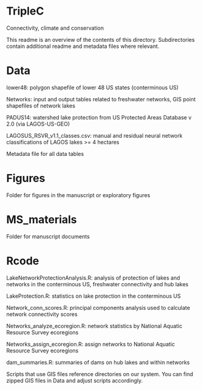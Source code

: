 # TripleC
Connectivity, climate and conservation

This readme is an overview of the contents of this directory. Subdirectories contain additional readme and metadata files where relevant. 

# Data
lower48: polygon shapefile of lower 48 US states (conterminous US)

Networks: input and output tables related to freshwater networks, GIS point shapefiles of network lakes

PADUS14: watershed lake protection from US Protected Areas Database v 2.0 (via LAGOS-US-GEO)

LAGOSUS_RSVR_v1.1_classes.csv: manual and residual neural network classifications of LAGOS lakes >= 4 hectares

Metadata file for all data tables

# Figures
Folder for figures in the manuscript or exploratory figures

# MS_materials
Folder for manuscript documents

# Rcode
LakeNetworkProtectionAnalysis.R: analysis of protection of lakes and networks in the conterminous US, freshwater connectivity and hub lakes

LakeProtection.R: statistics on lake protection in the conterminous US

Network_conn_scores.R: principal components analysis used to calculate network connectivity scores

Networks_analyze_ecoregion.R: network statistics by National Aquatic Resource Survey ecoregions 

Networks_assign_ecoregion.R: assign networks to National Aquatic Resource Survey ecoregions 

dam_summaries.R: summaries of dams on hub lakes and within networks 

Scripts that use GIS files reference directories on our system. You can find zipped GIS files in Data and adjust scripts accordingly.



